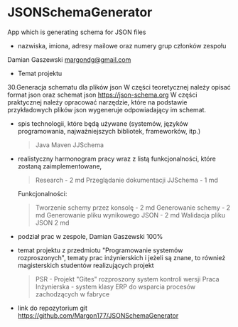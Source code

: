 # JSONSchemaGenerator
App which is generating schema for JSON files

* nazwiska, imiona, adresy mailowe oraz numery grup członków zespołu

Damian Gaszewski
margondg@gmail.com


* Temat projektu

30.Generacja schematu dla plików json
W części teoretycznej należy opisać format json oraz schemat json https://json-schema.org 
W części praktycznej należy opracować narzędzie, które na podstawie przykładowych plików json wygeneruje odpowiadający im schemat.

* spis technologii, które będą używane (systemów, języków programowania, najważniejszych bibliotek, frameworków, itp.)
	> Java
	> Maven
	> JJSchema

* realistyczny harmonogram pracy wraz z listą funkcjonalności, które zostaną zaimplementowane,
	> Research - 2 md
	> Przeglądanie dokumentacji JJSchema - 1 md
	
	Funkcjonalności:
	> Tworzenie schemy przez konsolę - 2 md
	> Generowanie schemy - 2 md
	> Generowanie pliku wynikowego JSON - 2 md
	> Walidacja pliku JSON 2 md

* podział prac w zespole,
Damian Gaszewski 100%

* temat projektu z przedmiotu "Programowanie systemów rozproszonych", tematy prac inżynierskich i jeżeli są znane, 
to również magisterskich studentów realizujących projekt
	> PSR - Projekt "Gites" rozproszony system kontroli wersji
	> Praca Inżynierska - system klasy ERP do wsparcia procesów zachodzących w fabryce
	
* link do repozytorium git
https://github.com/Margon177/JSONSchemaGenerator
